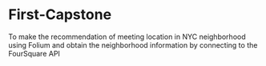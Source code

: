 # First-Capstone

To make the recommendation of meeting location in NYC neighborhood using Folium and obtain the neighborhood information by connecting to the FourSquare API
